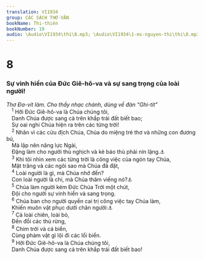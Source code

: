 ```yaml
---
translation: VI1934
group: CÁC SÁCH THƠ-VĂN
bookName: Thi-thiên 
bookNumber: 19
audio: \Audio\VI1934\thi\8.mp3; \Audio\VI1934\1-ms-nguyen-thi\thi\8.mp3
---
```


<div class="title"><h1>8</h1><h3>Sự vinh hiển của Đức Giê-hô-va và sự sang trọng của loài người!</h3><i>Thơ Đa-vít làm. Cho thầy nhạc chánh, dùng về đàn “Ghi-tít”</i></div>
<span class="verse thi_8_1"> <sup>1</sup> Hỡi Đức Giê-hô-va là Chúa chúng tôi, <br/> Danh Chúa được sang cả trên khắp trái đất biết bao; <br/> Sự oai nghi Chúa hiện ra trên các từng trời! <br/></span>
<span class="verse thi_8_2"> <sup>2</sup> Nhân vì các cừu địch Chúa, Chúa do miệng trẻ thơ và những con đương bú, <br/> Mà lập nên năng lực Ngài, <br/> Đặng làm cho người thù nghịch và kẻ báo thù phải nín lặng.<a data-toggle="tooltip" data-placement="bottom" title="Mat 21:16">⚓</a><br/></span>
<span class="verse thi_8_3"> <sup>3</sup> Khi tôi nhìn xem các từng trời là công việc của ngón tay Chúa, <br/> Mặt trăng và các ngôi sao mà Chúa đã đặt, <br/></span>
<span class="verse thi_8_4"> <sup>4</sup> Loài người là gì, mà Chúa nhớ đến? <br/> Con loài người là chi, mà Chúa thăm viếng nó?<a data-toggle="tooltip" data-placement="bottom" title="Giop 7:17-18; Thi 144:3; He 2:6-8">⚓</a><br/></span>
<span class="verse thi_8_5"> <sup>5</sup> Chúa làm người kém Đức Chúa Trời một chút, <br/> Đội cho người sự vinh hiển và sang trọng. <br/></span>
<span class="verse thi_8_6"> <sup>6</sup> Chúa ban cho người quyền cai trị công việc tay Chúa làm, <br/> Khiến muôn vật phục dưới chân người:<a data-toggle="tooltip" data-placement="bottom" title="1Co 15:27; Eph 1:22; He 2:8">⚓</a><br/></span>
<span class="verse thi_8_7"> <sup>7</sup> Cả loài chiên, loài bò, <br/> Đến đỗi các thú rừng, <br/></span>
<span class="verse thi_8_8"> <sup>8</sup> Chim trời và cá biển, <br/> Cùng phàm vật gì lội đi các lối biển. <br/></span>
<span class="verse thi_8_9"> <sup>9</sup> Hỡi Đức Giê-hô-va là Chúa chúng tôi, <br/> Danh Chúa được sang cả trên khắp trái đất biết bao! <br/></span>
